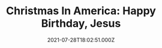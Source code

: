 ---
attached_gallery: gallery/xmas.md
collection_archive: false
collection_category:
  - Award Winning
  - Exhibited Works 
  - Color
  - Environments
  - Portraits
  - Conceptual
  - Reportage
  - Travel
  - Humor
collection_content: >-
  Beyond the glowing green and red lights, past the shimmering silvery tinsel,
  around the fragrant pine boughs, another Christmas lingers, a Christmas of
  contradictions.


  This is a Christmas where carved foam soldiers guard Santa in the parking lot
  of a church just before a holiday parade. This is a Christmas where thousands
  of Santas run in an annual fundraising race, a sea of red hats and performance
  apparel. This is a Christmas where garages and homes are transformed into
  elaborate, festive wonderlands. This is a Christmas where Christian families
  reenact the birth of Christ, where Santa plays pool in a bar and where more is
  more is more.


  This Christmas is complex and at times, uncomfortable. It’s awkward and
  sometimes bleak. But it is also sincere and celebratory, colorful and
  creative.


  This is the Christmas I have grown to love during my 7 year photographic
  exploration of the biggest event on the American calendar. I grew up in a
  secular home and at times felt like a Christmas outsider, never connected to
  the holiday’s religious importance, or its more extreme cultural trappings.
  But in these photos, I become a Christmas insider, working to discover and
  reveal what holiday magic, or mania, compels so many to devote thousands of
  hours to hanging lights, to carving and painting figurines, to building
  miniature villages, to converting their homes, yards, garages and cars into
  monuments to merriness.


  Initially inspired by the absurdity of a four story inflatable Santa who
  appeared to be guarding a tree lot, I have launched this survey of uniquely
  American Christmas traditions. “Christmas in America” is an unvarnished
  examination of the ways people mark the holiday’s meaning.
collection_cover: https://d1sf55qlb7p6hz.cloudfront.net/xmas-6.jpg
collection_cover_mobile: https://d1sf55qlb7p6hz.cloudfront.net/verticalcovers-3.jpg
collection_description: >-
  A decade in the making, _Christmas In America_ is an unvarnished examination
  of the ways people mark the holiday’s meaning. This Christmas is complex and
  at times, uncomfortable. It’s awkward and sometimes bleak. But it is also
  sincere and celebratory, colorful and creative.


  Internationally exhibited, _Christmas In America_ has been celebrated by the
  _Communication Arts Photo Annual (2x)_, _American Photography Annual (2x)_,
  and _PDN Photo Annual_ as one the year’s best. Featured by the _New York
  Times, Time Magazine, Wired, NPR, Buzzfeed, Fast Company, Esquire, The
  Guardian, Artsy,_ and _Refinery 29._
collection_description_alignment: 
collection_filter: Personal
collection_hidden: false
collection_meta: "2010 - \_2020"
collection_meta_2: 
collection_preview:
  - https://d1sf55qlb7p6hz.cloudfront.net/xmas-cover-2.jpg
  - https://d1sf55qlb7p6hz.cloudfront.net/xmas-cover-3.jpg
  - https://d1sf55qlb7p6hz.cloudfront.net/xmas-cover-1.jpg
  - https://d1sf55qlb7p6hz.cloudfront.net/xmas-cover-4.jpg
cover_image: https://d1sf55qlb7p6hz.cloudfront.net/social-2.jpg
date: 2021-07-28T18:02:51.000Z
gumroad_id: 
hide_footer: false
layout: blocks
logo: 
navigation_theme: white
px_extra: true
row_alignment: 
sale: false
shop: false
slug: christmas-in-america
theme_color: B1D9D2
theme_color_all_works: 69E5CE
title: 'Christmas In America: Happy Birthday, Jesus'
collection_awards:
  - content: |-
      **2017**  
      _Communication Arts Photography Annual  
      Winner: Best Unpublished Series_
    icon: 
    slug: 
    template: popup-text-element
    url: 
  - content: |-
      **2017**  
      _AP 33 American Photography Annual 33_  
      Winner: Best Personal Work Series
    icon: 
    slug: 
    template: popup-text-element
    url: 
  - content: |-
      **2012**  
      _Communication Arts Photography Annual_   
      Winner: Best Self-Promotion Campaign
    icon: 
    slug: 
    template: popup-text-element
    url: 
  - content: |-
      **2012**  
      _Magenta Foundation Flash Forward Winner_  
      Top Emerging Fine Art Photographer in North America and U.K.
    icon: 
    slug: 
    template: popup-text-element
    url: 
  - content: |-
      **2011**  
      _Art Director's Club Young Guns 9_  
      Top International Emerging Creative 30 and Under
    icon: 
    slug: 
    template: popup-text-element
    url: 
  - content: |-
      **2011**  
      _PDN Photo Annual_  
      Winner: Best Personal Work Series
    icon: 
    slug: 
    template: popup-text-element
    url: 
  - content: |-
      **2011**  
      _AP 27: American Photography Annual 27_  
      Winner: Best Personal Work Series
    icon: 
    slug: 
    template: popup-text-element
    url: 
  - content: |-
      **2011**  
      _Photolucida Critical Mass_  
      Winner: Top 50 International Projects
    icon: 
    slug: 
    template: popup-text-element
    url: 
  - content: |-
      **2011**  
      _The 10 Most Exciting Photographers This Year_  
      Phoenix Art Museum  
      ICP Curator Rebecca Senf Ph.D. & Mary Virginia Swanson
    icon: 
    slug: 
    template: popup-text-element
    url: 
collection_exhibition:
  - content: |-
      **2019**  
      _Phest Photo Festival & National Geographic: See Beyond the Sea_  
      Monopoli, Italy (Solo Show)
    icon: 
    slug: 
    template: popup-text-element
    url: 
  - content: |-
      **2018 - 2019**  
      _Mabee-Gerrer Museum of Art_  
      Shawnee, OK (Solo Show)
    icon: 
    slug: 
    template: popup-text-element
    url: 
  - content: |-
      **2018**  
      _Industry City_  
      Brooklyn, NY (Solo Show)
    icon: 
    slug: 
    template: popup-text-element
    url: 
  - content: |-
      **2017 - 2018**  
      _Irving Arts Center a Smithsonian Affiliate_  
      Irving, TX (Solo Show)
    icon: 
    slug: 
    template: popup-text-element
    url: 
  - content: |-
      **2017 - 2018**  
      _The Fence_  
      Brooklyn Bridge Park  
      Brooklyn, NY  
        
      Santa Fe Re Railyard Park  
      Santa Fe, NM  
        
      LoDo District  
      Denver, CO  
        
      Atlanta Beltline  
      Atlanta, GA  
        
      Durham City Hall Plaza  
      Durham, NC  
        
      SoWa Southie Plaza  
      Boston, MA  
        
      Fourth Ward  
      Houston, TX (Group Show)
    icon: 
    slug: 
    template: popup-text-element
    url: 
  - content: |-
      **2017**  
      _Standard Vision L.A. Live_   
      Los Angeles, CA (Solo Show)
    icon: 
    slug: 
    template: popup-text-element
    url: 
  - content: |-
      **2012**  
      Critical Mass: Love, Anxiety, and Happiness  
      Northwest Center For Photography.  
      Seattle, WA

      Newspace Center For Photography.  
      Portland, OR

      Raykko Gallery.  
      San Franciso, CA (Group Show)
    icon: 
    slug: 
    template: popup-text-element
    url: 
  - content: |-
      **2011**  
      _Newspace Center For Photography_  
      Portland, OR. (Solo Show)
    icon: 
    slug: 
    template: popup-text-element
    url: 
  - content: |-
      **2011**  
      _Camera Club of New York Gallery_  
      New York, NY (Group Show)
    icon: 
    slug: 
    template: popup-text-element
    url: 
  - content: |-
      **2011**  
      _Saguaro Hotel Gallery_  
      Scottsdale, AZ. (Solo Show)
    icon: 
    slug: 
    template: popup-text-element
    url: 
  - content: |-
      **2011**  
      Art Director’s Club Young Guns 9 Exhibition  
      Art Director’s Club Gallery  
      New York, NY. (Group Show)
    icon: 
    slug: 
    template: popup-text-element
    url: 
  - content: |-
      **2011**  
      Art of Photography Juried Exhibition  
      Juried by Ann Lyden, Assoc. Curator of J. Paul Getty Museum, Los Angeles  
      Lyceum Theatre Gallery  
      San Diego, CA (Group Show)
    icon: 
    slug: 
    template: popup-text-element
    url: 
collection_blocks:
  - _bookshop_name: collections/media-row-start
    row_alignment: between
  - _bookshop_name: collections/media-element
    align_y:  
    caption: >-
      <strong>Deflation.</strong> <em>Tempe, AZ. 2016 Residence</em></p>
    color: EDEFF2
    image: https://d1sf55qlb7p6hz.cloudfront.net/xmas-1.jpg
    margin_left: 15
    margin_right: 0
    margin_y: 100
    width: 60
  - _bookshop_name: collections/media-row
    row_alignment: between
  - _bookshop_name: collections/media-element
    align_y:  
    caption: 
    color: F8F3F3
    image: https://d1sf55qlb7p6hz.cloudfront.net/xmas-2.jpg
    margin_left: 5
    margin_right: 0
    margin_y: 100
    width: 40
  - _bookshop_name: collections/media-element
    align_y:  
    caption: 
    color: 000000
    image: https://d1sf55qlb7p6hz.cloudfront.net/xmas-3.jpg
    margin_left: 0
    margin_right: 5
    margin_y: 400
    width: 45
  - _bookshop_name: collections/media-row
    row_alignment: between
  - _bookshop_name: collections/media-element
    align_y:  
    caption: 
    color: 000000
    image: https://d1sf55qlb7p6hz.cloudfront.net/xmas-4.jpg
    margin_left: 30
    margin_right: 0
    margin_y: 100
    width: 40
  - _bookshop_name: collections/media-row
    row_alignment: between
  - _bookshop_name: collections/media-element
    align_y:  
    caption: 
    color: 9D0310
    image: https://d1sf55qlb7p6hz.cloudfront.net/xmas-5.jpg
    margin_left: 10
    margin_right: 0
    margin_y: 100
    width: 25
  - _bookshop_name: collections/media-element
    align_y:  
    caption: 
    color: F8E8DC
    image: https://d1sf55qlb7p6hz.cloudfront.net/xmas-6.jpg
    margin_left: 0
    margin_right: 5
    margin_y: 300
    width: 55
  - _bookshop_name: collections/media-row
    row_alignment: between
  - _bookshop_name: collections/media-element
    align_y:  
    caption: 
    color: D5D3C6
    image: https://d1sf55qlb7p6hz.cloudfront.net/xmas-7.jpg
    margin_left: 25
    margin_right: 0
    margin_y: 100
    width: 40
  - _bookshop_name: collections/media-row
    row_alignment: between
  - _bookshop_name: collections/media-element
    align_y:  
    caption: >-
      <p><strong>Mikey.</strong> <em>Windcrest, TX. 2016. Grunwald
      Residence.</em></p>
    color: EEFBE7
    image: https://d1sf55qlb7p6hz.cloudfront.net/xmas-8.jpg
    margin_left: 5
    margin_right: 0
    margin_y: 100
    width: 50
  - _bookshop_name: collections/media-element
    align_y:  
    caption: 
    color: E5ECF5
    image: https://d1sf55qlb7p6hz.cloudfront.net/xmas-9.jpg
    margin_left: 0
    margin_right: 5
    margin_y: 500
    width: 33
  - _bookshop_name: collections/media-row
    row_alignment: between
  - _bookshop_name: collections/media-element
    align_y:  
    caption: 
    color: ECE9E2
    image: https://d1sf55qlb7p6hz.cloudfront.net/xmas-10.jpg
    margin_left: 30
    margin_right: 0
    margin_y: 100
    width: 40
  - _bookshop_name: collections/media-row
    row_alignment: between
  - _bookshop_name: collections/media-element
    align_y:  
    caption: 
    color: 000000
    image: https://d1sf55qlb7p6hz.cloudfront.net/xmas-12.jpg
    margin_left: 5
    margin_right: 0
    margin_y: 300
    width: 50
  - _bookshop_name: collections/media-element
    align_y:  
    caption: 
    color: 203D49
    image: https://d1sf55qlb7p6hz.cloudfront.net/xmas-11.jpg
    margin_left: 0
    margin_right: 5
    margin_y: 100
    width: 33
  - _bookshop_name: collections/media-row
    row_alignment: between
  - _bookshop_name: collections/media-element
    align_y:  
    caption: 
    color: 000000
    image: https://d1sf55qlb7p6hz.cloudfront.net/xmas-13.jpg
    margin_left: 35
    margin_right: 0
    margin_y: 100
    width: 40
  - _bookshop_name: collections/media-row
    row_alignment: between
  - _bookshop_name: collections/media-element
    align_y:  
    caption: 
    color: FBFBF9
    image: https://d1sf55qlb7p6hz.cloudfront.net/xmas-14.jpg
    margin_left: 25
    margin_right: 0
    margin_y: 100
    width: 60
  - _bookshop_name: collections/media-row
    row_alignment: between
  - _bookshop_name: collections/media-element
    align_y:  
    caption: 
    color: E0F9EF
    image: https://d1sf55qlb7p6hz.cloudfront.net/xmas-15.jpg
    margin_left: 5
    margin_right: 0
    margin_y: 100
    width: 33
  - _bookshop_name: collections/media-element
    align_y:  
    caption: 
    color: FCEBEB
    image: https://d1sf55qlb7p6hz.cloudfront.net/xmas-16.jpg
    margin_left: 0
    margin_right: 5
    margin_y: 300
    width: 50
  - _bookshop_name: collections/media-row
    row_alignment: between
  - _bookshop_name: collections/media-element
    align_y:  
    caption: 
    color: E7EDF4
    image: https://d1sf55qlb7p6hz.cloudfront.net/xmas-17.jpg
    margin_left: 20
    margin_right: 0
    margin_y: 100
    width: 60
  - _bookshop_name: collections/media-row
    row_alignment: between
  - _bookshop_name: collections/media-element
    align_y:  
    caption: 
    color: FAEDE1
    image: https://d1sf55qlb7p6hz.cloudfront.net/xmas-19.jpg
    margin_left: 5
    margin_right: 0
    margin_y: 100
    width: 33
  - _bookshop_name: collections/media-element
    align_y:  
    caption: 
    color: 280503
    image: https://d1sf55qlb7p6hz.cloudfront.net/xmas-18.jpg
    margin_left: 0
    margin_right: 10
    margin_y: 300
    width: 40
  - _bookshop_name: collections/media-row
    row_alignment: between
  - _bookshop_name: collections/media-element
    align_y:  
    caption: 
    color: E8CCB4
    image: https://d1sf55qlb7p6hz.cloudfront.net/xmas-20.jpg
    margin_left: 15
    margin_right: 0
    margin_y: 100
    width: 55
  - _bookshop_name: collections/media-row
    row_alignment: between
  - _bookshop_name: collections/media-element
    align_y:  
    caption: 
    color: EAE2CC
    image: https://d1sf55qlb7p6hz.cloudfront.net/xmas-21.jpg
    margin_left: 5
    margin_right: 0
    margin_y: 100
    width: 33
  - _bookshop_name: collections/media-element
    align_y:  
    caption: 
    color: BB0412
    image: https://d1sf55qlb7p6hz.cloudfront.net/xmas-22.jpg
    margin_left: 0
    margin_right: 5
    margin_y: 300
    width: 50
  - _bookshop_name: collections/media-row
    row_alignment: between
  - _bookshop_name: collections/media-element
    align_y:  
    caption: 
    color: FFE29B
    image: https://d1sf55qlb7p6hz.cloudfront.net/xmas-23.jpg
    margin_left: 25
    margin_right: 0
    margin_y: 100
    width: 40
  - _bookshop_name: collections/media-row
    row_alignment: between
  - _bookshop_name: collections/media-element
    align_y:  
    caption: 
    color: E5D4CB
    image: https://d1sf55qlb7p6hz.cloudfront.net/xmas-24.jpg
    margin_left: 10
    margin_right: 0
    margin_y: 100
    width: 33
  - _bookshop_name: collections/media-element
    align_y:  
    caption: 
    color: E0C6CA
    image: https://d1sf55qlb7p6hz.cloudfront.net/xmas-25.jpg
    margin_left: 0
    margin_right: 5
    margin_y: 300
    width: 40
  - _bookshop_name: collections/media-row
    row_alignment: between
  - _bookshop_name: collections/media-element
    align_y:  
    caption: 
    color: AFB1B7
    image: https://d1sf55qlb7p6hz.cloudfront.net/xmas-26.jpg
    margin_left: 20
    margin_right: 0
    margin_y: 100
    width: 50
  - _bookshop_name: collections/media-row
    row_alignment: between
  - _bookshop_name: collections/media-element
    align_y:  
    caption: 
    color: EFF5F6
    image: https://d1sf55qlb7p6hz.cloudfront.net/xmas-28.jpg
    margin_left: 5
    margin_right: 0
    margin_y: 200
    width: 30
  - _bookshop_name: collections/media-element
    align_y:  
    caption: 
    color: D8C9D8
    image: https://d1sf55qlb7p6hz.cloudfront.net/xmas-27.jpg
    margin_left: 0
    margin_right: 0
    margin_y: 100
    width: 60
  - _bookshop_name: collections/media-row
    row_alignment: between
  - _bookshop_name: collections/media-element
    align_y:  
    caption: 
    color: F1EBE6
    image: https://d1sf55qlb7p6hz.cloudfront.net/xmas-29.jpg
    margin_left: 30
    margin_right: 0
    margin_y: 100
    width: 40
  - _bookshop_name: collections/media-row
    row_alignment: between
  - _bookshop_name: collections/media-element
    align_y:  
    caption: 
    color: D9E5DE
    image: https://d1sf55qlb7p6hz.cloudfront.net/xmas-30.jpg
    margin_left: 0
    margin_right: 0
    margin_y: 100
    width: 50
  - _bookshop_name: collections/media-element
    align_y:  
    caption: 
    color: E4EBED
    image: https://d1sf55qlb7p6hz.cloudfront.net/xmas-31.jpg
    margin_left: 0
    margin_right: 5
    margin_y: 400
    width: 33
  - _bookshop_name: collections/media-row
    row_alignment: between
  - _bookshop_name: collections/media-element
    align_y:  
    caption: 
    color: EEE6DC
    image: https://d1sf55qlb7p6hz.cloudfront.net/xmas-32.jpg
    margin_left: 30
    margin_right: 0
    margin_y: 100
    width: 45
  - _bookshop_name: collections/media-row
    row_alignment: between
  - _bookshop_name: collections/media-element
    align_y:  
    caption: 
    color: DDEFEC
    image: https://d1sf55qlb7p6hz.cloudfront.net/xmas-33.jpg
    margin_left: 5
    margin_right: 0
    margin_y: 200
    width: 30
  - _bookshop_name: collections/media-element
    align_y:  
    caption: 
    color: F1EFED
    image: https://d1sf55qlb7p6hz.cloudfront.net/xmas-34.jpg
    margin_left: 0
    margin_right: 5
    margin_y: 100
    width: 55
  - _bookshop_name: collections/media-row
    row_alignment: between
  - _bookshop_name: collections/media-element
    align_y:  
    caption: 
    color: EB2F36
    image: https://d1sf55qlb7p6hz.cloudfront.net/xmas-35.jpg
    margin_left: 25
    margin_right: 0
    margin_y: 100
    width: 50
  - _bookshop_name: collections/media-row
    row_alignment: between
  - _bookshop_name: collections/media-element
    align_y:  
    caption: 
    color: F4F4EB
    image: https://d1sf55qlb7p6hz.cloudfront.net/xmas-36.jpg
    margin_left: 5
    margin_right: 0
    margin_y: 100
    width: 33
  - _bookshop_name: collections/media-element
    align_y:  
    caption: 
    color: D9DEE1
    image: https://d1sf55qlb7p6hz.cloudfront.net/xmas-37.jpg
    margin_left: 0
    margin_right: 10
    margin_y: 400
    width: 40
  - _bookshop_name: collections/media-row
    row_alignment: between
  - _bookshop_name: collections/media-element
    align_y:  
    caption: 
    color: CFE0DB
    image: https://d1sf55qlb7p6hz.cloudfront.net/xmas-38.jpg
    margin_left: 35
    margin_right: 0
    margin_y: 100
    width: 40
  - _bookshop_name: collections/media-row
    row_alignment: between
  - _bookshop_name: collections/media-element
    align_y:  
    caption: 
    color: F2ECE9
    image: https://d1sf55qlb7p6hz.cloudfront.net/xmas-39.jpg
    margin_left: 5
    margin_right: 0
    margin_y: 100
    width: 60
  - _bookshop_name: collections/media-row
    row_alignment: between
  - _bookshop_name: collections/media-element
    align_y:  
    caption: 
    color: F8EEE5
    image: https://d1sf55qlb7p6hz.cloudfront.net/xmas-40.jpg
    margin_left: 10
    margin_right: 0
    margin_y: 100
    width: 50
  - _bookshop_name: collections/media-element
    align_y:  
    caption: 
    color: 1C1914
    image: https://d1sf55qlb7p6hz.cloudfront.net/xmas-41.jpg
    margin_left: 0
    margin_right: 5
    margin_y: 700
    width: 30
  - _bookshop_name: collections/media-row
    row_alignment: between
  - _bookshop_name: collections/media-element
    align_y:  
    caption: 
    color: DDD9DD
    image: https://d1sf55qlb7p6hz.cloudfront.net/xmas-42.jpg
    margin_left: 30
    margin_right: 0
    margin_y: 100
    width: 40
  - _bookshop_name: collections/media-row
    row_alignment: between
  - _bookshop_name: collections/media-element
    align_y:  
    caption: 
    color: EDF1E9
    image: https://d1sf55qlb7p6hz.cloudfront.net/xmas-43.jpg
    margin_left: 5
    margin_right: 0
    margin_y: 100
    width: 60
  - _bookshop_name: collections/media-row
    row_alignment: between
  - _bookshop_name: collections/media-element
    align_y:  
    caption: 
    color: E6EEEC
    image: https://d1sf55qlb7p6hz.cloudfront.net/xmas-44.jpg
    margin_left: 15
    margin_right: 0
    margin_y: 100
    width: 40
  - _bookshop_name: collections/media-row
    row_alignment: between
  - _bookshop_name: collections/media-element
    align_y:  
    caption: 
    color: C22B2C
    image: https://d1sf55qlb7p6hz.cloudfront.net/xmas-45.jpg
    margin_left: 25
    margin_right: 0
    margin_y: 100
    width: 60
  - _bookshop_name: collections/media-row
    row_alignment: between
  - _bookshop_name: collections/media-element
    align_y:  
    caption: 
    color: F4E8DD
    image: https://d1sf55qlb7p6hz.cloudfront.net/xmas-46.jpg
    margin_left: 10
    margin_right: 0
    margin_y: 100
    width: 33
  - _bookshop_name: collections/media-element
    align_y:  
    caption: 
    color: 120C05
    image: https://d1sf55qlb7p6hz.cloudfront.net/xmas-47.jpg
    margin_left: 0
    margin_right: 5
    margin_y: 300
    width: 40
  - _bookshop_name: collections/media-row
    row_alignment: between
  - _bookshop_name: collections/media-element
    align_y:  
    caption: 
    color: A4BCCA
    image: https://d1sf55qlb7p6hz.cloudfront.net/xmas-48.jpg
    margin_left: 20
    margin_right: 0
    margin_y: 100
    width: 50
  - _bookshop_name: collections/media-row
    row_alignment: between
  - _bookshop_name: collections/media-element
    align_y:  
    caption: 
    color: EBE6DC
    image: https://d1sf55qlb7p6hz.cloudfront.net/xmas-49.jpg
    margin_left: 5
    margin_right: 0
    margin_y: 100
    width: 33
  - _bookshop_name: collections/media-element
    align_y:  
    caption: 
    color: EEDEE1
    image: https://d1sf55qlb7p6hz.cloudfront.net/xmas-50.jpg
    margin_left: 0
    margin_right: 10
    margin_y: 300
    width: 40
  - _bookshop_name: collections/media-row
    row_alignment: between
  - _bookshop_name: collections/media-element
    align_y:  
    caption: 
    color: 000000
    image: https://d1sf55qlb7p6hz.cloudfront.net/xmas-51.jpg
    margin_left: 15
    margin_right: 0
    margin_y: 100
    width: 50
  - _bookshop_name: collections/media-row
    row_alignment: between
  - _bookshop_name: collections/media-element
    align_y:  
    caption: 
    color: 885872
    image: https://d1sf55qlb7p6hz.cloudfront.net/xmas-52.jpg
    margin_left: 5
    margin_right: 0
    margin_y: 500
    width: 45
  - _bookshop_name: collections/media-element
    align_y:  
    caption: 
    color: B3BDA5
    image: https://d1sf55qlb7p6hz.cloudfront.net/xmas-53.jpg
    margin_left: 0
    margin_right: 0
    margin_y: 100
    width: 45
  - _bookshop_name: collections/media-row
    row_alignment: between
  - _bookshop_name: collections/media-element
    align_y:  
    caption: 
    color: 261819
    image: https://d1sf55qlb7p6hz.cloudfront.net/xmas-54.jpg
    margin_left: 35
    margin_right: 0
    margin_y: 100
    width: 33
  - _bookshop_name: collections/media-row
    row_alignment: between
  - _bookshop_name: collections/media-element
    align_y:  
    caption: 
    color: 040305
    image: https://d1sf55qlb7p6hz.cloudfront.net/xmas-55.jpg
    margin_left: 20
    margin_right: 0
    margin_y: 100
    width: 25
  - _bookshop_name: collections/media-element
    align_y:  
    caption: 
    color: 574139
    image: https://d1sf55qlb7p6hz.cloudfront.net/xmas-56.jpg
    margin_left: 0
    margin_right: 0
    margin_y: 300
    width: 50
  - _bookshop_name: collections/media-row
    row_alignment: between
  - _bookshop_name: collections/media-element
    align_y:  
    caption: 
    color: DBDFDC
    image: https://d1sf55qlb7p6hz.cloudfront.net/xmas-57.jpg
    margin_left: 10
    margin_right: 0
    margin_y: 100
    width: 66
  - _bookshop_name: collections/media-row
    row_alignment: between
  - _bookshop_name: collections/media-element
    align_y:  
    caption: 
    color: F5E7CE
    image: https://d1sf55qlb7p6hz.cloudfront.net/xmas-58.jpg
    margin_left: 0
    margin_right: 0
    margin_y: 100
    width: 55
  - _bookshop_name: collections/media-element
    align_y:  
    caption: 
    color: 5F5547
    image: https://d1sf55qlb7p6hz.cloudfront.net/xmas-59.jpg
    margin_left: 0
    margin_right: 10
    margin_y: 700
    width: 30
  - _bookshop_name: collections/media-row
    row_alignment: between
  - _bookshop_name: collections/media-element
    align_y:  
    caption: 
    color: 14212F
    image: https://d1sf55qlb7p6hz.cloudfront.net/xmas-60.jpg
    margin_left: 15
    margin_right: 0
    margin_y: 100
    width: 70
  - _bookshop_name: collections/media-row-end
collection_press:
  - content: >-
      [_New York Times Lens
      Blog_](https://lens.blogs.nytimes.com/2015/12/24/christmas-in-america-over-the-top-close-to-the-heart/?_r=1)
    icon: 
    slug: 
    template: popup-text-element
    url: 
  - content: >-
      [_National
      Geographic_](https://www.nationalgeographic.com/culture/2018/12/christmas-holidays-decorations-photos/)
    icon: 
    slug: 
    template: popup-text-element
    url: 
  - content: >-
      _Time Magazine_](https://www.instagram.com/p/BdJnG0phEYV/?taken-by=time)
    icon: 
    slug: 
    template: popup-text-element
    url: 
  - content: >-
      [_NPR Picture
      Show_](http://www.npr.org/blogs/pictureshow/2011/12/23/144069529/magic-or-mania-christmas-in-america)
    icon: 
    slug: 
    template: popup-text-element
    url: 
  - content: >-
      [_NPR Radio
      Interview_](https://kjzz.org/content/740710/photographer-jesse-rieser-documenting-christmas-america)
    icon: 
    slug: 
    template: popup-text-element
    url: 
  - content: >-
      [_Buzzfeed_](https://www.buzzfeed.com/gabrielsanchez/this-is-how-americans-celebrate-christmas?utm_term=.yrA6rOyYD#.gjMJvBdkz)
    icon: 
    slug: 
    template: popup-text-element
    url: 
  - content: >-
      _Wired_](https://www.wired.com/2012/12/jesse-rieser-xmas/)
    icon: 
    slug: 
    template: popup-text-element
    url: 
  - content: >-
      [_Fast
      Company_](https://www.fastcodesign.com/3054874/exposure/a-heartwarming-look-at-how-americans-celebrate-christmas) 
    icon: 
    slug: 
    template: popup-text-element
    url: 
  - content: >-
      _Esquire Russia_](http://esquire.ru/photo/xmas)
    icon: 
    slug: 
    template: popup-text-element
    url: 
  - content: >-
      [_The
      Gaurdian_](https://www.theguardian.com/artanddesign/2017/dec/26/my-best-winter-photograph)
    icon: 
    slug: 
    template: popup-text-element
    url: 
  - content: >-
      [_Refinery29_](http://www.refinery29.com/2015/12/100005/photos-suburbia-christmas-decorations#slide)
    icon: 
    slug: 
    template: popup-text-element
    url: 
  - content: >-
      [_Artsy_](https://www.artsy.net/article/artsy-editorial-photographer-jesse-rieser-captures-american-christmas-kitschy-splendor)
    icon: 
    slug: 
    template: popup-text-element
    url: 
  - content: >-
      [_It's Nice
      That_](http://www.itsnicethat.com/articles/jesse-rieser-christmas-in-america)
    icon: 
    slug: 
    template: popup-text-element
    url: 
  - content: >-
      _Cool Hunting_](https://jesserieser.com/projects/christmas-in-america/)
    icon: 
    slug: 
    template: popup-text-element
    url: 
  - content: >-
      [_Musee
      Magazine_](http://museemagazine.com/features/2017/12/15/christmas-in-america-happy-birthday-jesus-by-jesse-rieser)
    icon: 
    slug: 
    template: popup-text-element
    url: 
  - content: >-
      [**_BOOOOOOOM_**](https://www.booooooom.com/2017/12/19/christmas-in-america-by-photographer-jesse-rieser/)
    icon: 
    slug: 
    template: popup-text-element
    url: 
  - content: >-
      [_BOOOOOOOM 64 x 64: Best of
      2017_](https://www.booooooom.com/2017/12/28/a-selection-of-my-favourite-images-found-in-2017-64-photos-by-64-photographers/)
    icon: 
    slug: 
    template: popup-text-element
    url: 
  - content: >-
      [_Hyperallergic_](http://hyperallergic.com/263876/merry-kitschmas-a-photographer-documents-christmas-in-suburban-america/)
    icon: 
    slug: 
    template: popup-text-element
    url: 
  - content: >-
      [_Yahoo!_](https://homes.yahoo.com/news/photog-turns-holiday-decor-glut-thing-beauty-211500813.html)
    icon: 
    slug: 
    template: popup-text-element
    url: 
  - content: _Society Magazine (France)_
    icon: 
    slug: 
    template: popup-text-element
    url: 
  - content: _Wings Magazine (Germany)_
    icon: 
    slug: 
    template: popup-text-element
    url: 
  - content: _n by Norwegian_
    icon: 
    slug: 
    template: popup-text-element
    url: 
  - content: _Geo Magazine (Germany)_
    icon: 
    slug: 
    template: popup-text-element
    url: 
  - content: _Chaeg (South Korea)_
    icon: 
    slug: 
    template: popup-text-element
    url: 
  - content: _Amtrak the National_
    icon: 
    slug: 
    template: popup-text-element
    url: 
  - content: _Dallas Morning News_
    icon: 
    slug: 
    template: popup-text-element
    url: 
  - content: >-
      [_Los Angeles
      Confidential_](http://la-confidential-magazine.com/the-latest/pursuits/postings/la-photographer-jesse-rieser-christmas-in-america-happy-birthday-jesus)
    icon: 
    slug: 
    template: popup-text-element
    url: 
  - content: >-
      [_The Magazine Santa
      Fe_](https://themagsantafe.com/jesse-rieser-portfolio/)
    icon: 
    slug: 
    template: popup-text-element
    url: 
  - content: >-
      [_Feature
      Shoot_](http://www.featureshoot.com/2015/12/happy-birthday-jesus-bittersweet-photos-take-a-raw-honest-look-at-christmastime/)
    icon: 
    slug: 
    template: popup-text-element
    url: 
  - content: _PDN Photo of the Day_
    icon: 
    slug: 
    template: popup-text-element
    url: 
  - content: _Working Not Working Magazine_
    icon: 
    slug: 
    template: popup-text-element
    url: 
  - content: >-
      [_Mache_](https://www.mache.digital/series/2017/12/15/christmas-in-america)
    icon: 
    slug: 
    template: popup-text-element
    url: 
  - content: >-
      [_Don't Take
      Pictures_](http://www.donttakepictures.com/photo-of-the-day/2018/12/25/jesse-rieser)
    icon: 
    slug: 
    template: popup-text-element
    url: 
  - content: >-
      [_Konbini_](http://www.konbini.com/fr/inspiration-2/en-images-les-bizarreries-de-noel-au-coeur-de-lamerique/)
    icon: 
    slug: 
    template: popup-text-element
    url: 
  - content: >-
      [_Duncan Miller Gallery "Your Daily
      Photograph"_](http://us5.campaign-archive2.com/?u=5a6e385eed959142044dc8096&id=d5d52114de)
    icon: 
    slug: 
    template: popup-text-element
    url: 
  - content: >-
      _Curbed_](http://curbed.com/tags/jesse-rieser)
    icon: 
    slug: 
    template: popup-text-element
    url: 
  - content: >-
      [**_Tycho's ISO
      50_**](http://blog.iso50.com/33088/christmas-in-america-by-jesse-rieser/)
    icon: 
    slug: 
    template: popup-text-element
    url: 
  - content: _Resource Magazine_
    icon: 
    slug: 
    template: popup-text-element
    url: 
  - content: >-
      _Lenscratch_](http://lenscratch.com/2011/12/jesse-rieser-3/)
    icon: 
    slug: 
    template: popup-text-element
    url: 
  - content: _Finite Foto_
    icon: 
    slug: 
    template: popup-text-element
    url: 
  - content: >-
      [_Inspiration
      Lab_](https://inspirationlab.wordpress.com/2012/10/18/jesse-rieser/)
    icon: 
    slug: 
    template: popup-text-element
    url: 
  - content: _The Oregonian (Exhibition Review)_
    icon: 
    slug: 
    template: popup-text-element
    url: 
---